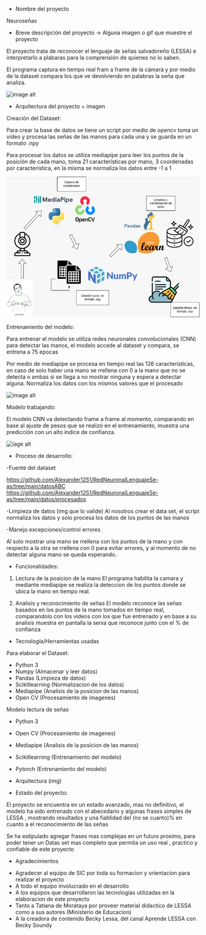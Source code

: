 * Nombre del proyecto

Neuroseñas

* Breve descripción del proyecto -> Alguna imagen o gif que muestre el proyecto

El proyecto trata de reconocer el lenguaje de señas salvadoreño (LESSA) e interpretarlo a plabaras para la comprensión de quienes no lo saben.

El programa captura en tiempo real fram a frame de la cámara y por medio de la dataset compara los que ve devolviendo en palabras la seña que analiza.

![image alt](https://github.com/Alexander1251/RedNeuronalLenguajeSe-as/blob/main/video_eurose%C3%B1as.gif?raw=true)

* Arquitectura del proyecto + imagen

Creación del Dataset:

Para crear la base de datos se tiene un script por medio de opencv toma un video y procesa las señas de las manos para cada una y se guarda en un formato .npy

Para procesar los datos se utiliza mediapipe para leer los puntos de la posición de cada mano, toma 21 características por mano, 3 coordenadas por característica, en la misma se normaliza los datos entre -1 a 1

![image alt](https://github.com/Alexander1251/RedNeuronalLenguajeSe-as/blob/main/creaci%C3%B3n_dataset_neurose%C3%B1a.jpg?raw=true)

Entrenamiento del modelo:

Para entrenar el modelo se utiliza redes neuronales convolucionales (CNN) para detectar las manos, el modelo accede al dataset y compara, se entrena a 75 epocas

Por medio de mediapipe se procesa en tiempo real las 126 características, en caso de solo haber una mano se rrellena con 0 a la mano que no se detecta o ambas si se llega a no mostrar ninguna y espera a detectar alguna. Normaliza los datos con los mismos valores que el procesado

![image alt](https://github.com/Alexander1251/RedNeuronalLenguajeSe-as/blob/main/entrenamiento_CNN_neurose%C3%B1a.jpg?raw=true)

Modelo trabajando:

El modelo CNN va detectando frame a frame al momento, comparando en base al ajuste de pesos que se realizó en el entrenamiento, muestra una predicción con un alto índice de confianza.

![iage alt](https://github.com/Alexander1251/RedNeuronalLenguajeSe-as/blob/main/Diagrama_funcionando_modelo_neurose%C3%B1as.jpg?raw=true)

* Proceso de desarrollo:

-Fuente del dataset

https://github.com/Alexander1251/RedNeuronalLenguajeSe-as/tree/main/datosABC
https://github.com/Alexander1251/RedNeuronalLenguajeSe-as/tree/main/datos/procesados


-Limpieza de datos (img que lo valide)
Al nosotros crear el data set, el script normaliza los datos y solo procesa los datos de los puntos de las manos

-Manejo excepciones/control errores

Al solo mostrar una mano se rrellena con los puntos de la mano y con respecto a la otra se rrellena con 0 para evitar errores, y al momento de no detectar alguna mano se queda esperando.


* Funcionalidades:

1. Lectura de la posicion de la mano
El programa habilita la camara y mediante mediapipe se realiza  la deteccion de los puntos donde se ubica la mano en tiempo real.

2. Analisis y reconocimiento de señas
El modelo reconoce las señas basados en los puntos de la mano tomados en tiempo real, comparandolo con los videos con los que fue entrenado y en base a su analisis muestra en pantalla la senia que reconoce junto con el % de confianza 

* Tecnología/Herramientas usadas 

Para elaborar el Dataset:
- Python 3
- Numpy (Almacenar y leer datos)
- Pandas (Limpieza de datos)
- Scikitlearning (Normalizacion de los datos)
- Mediapipe (Analisis de la posicion de las manos)
- Open CV (Procesamiento de imagenes)

Modelo lectura de señas
- Python 3
- Open CV (Procesamiento de imagenes)
- Mediapipe (Analisis de la posicion de las manos)
- Scikitlearning (Entrenamiento del modelo)
- Pytorch (Entrenamiento del modelo)

- Arquitectura (img)

* Estado del proyecto:

El proyecto se encuentra en un estado avanzado, mas no definitivo,  el modelo ha sido entrenado con el abecedario y algunas frases
simples de LESSA , mostrando resultados y una fiablidad del (no se cuanto)% en cuanto a el reconocimiento de las señas

Se ha estipulado agregar frases mas complejas en un futuro proximo, para poder tener un Datas set mas completo que permita  un uso  real , practico y confiable de este proyecto

* Agradecimientos

- Agradecer al equipo de SIC por toda su formacion y orientacion para realizar el proyecto
- A todo el equipo involucrado en el desarrollo 
- A los equipos que desarrollaron las tecnologias utilizadas en la elaboracion de este proyecto
- Tanto a Tatiana de Morataya por proveer material didactico de LESSA como a sus autores (Ministerio de Educacion)
- A la creadora de contenido Becky Lessa, del canal Aprende LESSA con Becky Soundy

